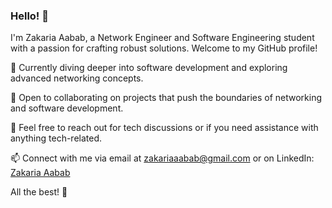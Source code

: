 ### Hello! 👋

I'm Zakaria Aabab, a Network Engineer and Software Engineering student with a passion for crafting robust solutions. Welcome to my GitHub profile!

🌱 Currently diving deeper into software development and exploring advanced networking concepts.

👯 Open to collaborating on projects that push the boundaries of networking and software development.

💬 Feel free to reach out for tech discussions or if you need assistance with anything tech-related.

📫 Connect with me via email at zakariaaabab@gmail.com or on LinkedIn: [Zakaria Aabab](https://www.linkedin.com/in/aabab-zakaria-68264a1b1/)

All the best! 🚀
